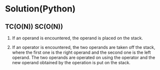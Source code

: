 # Solution(Python)

## TC(O(N)) SC(O(N))

1. If an operand is encountered, the operand is placed on the stack.

2. If an operator is encountered, the two operands are taken off the stack, where the first one is the right operand and the second one is the left operand. The two operands are operated on using the operator and the new operand obtained by the operation is put on the stack.